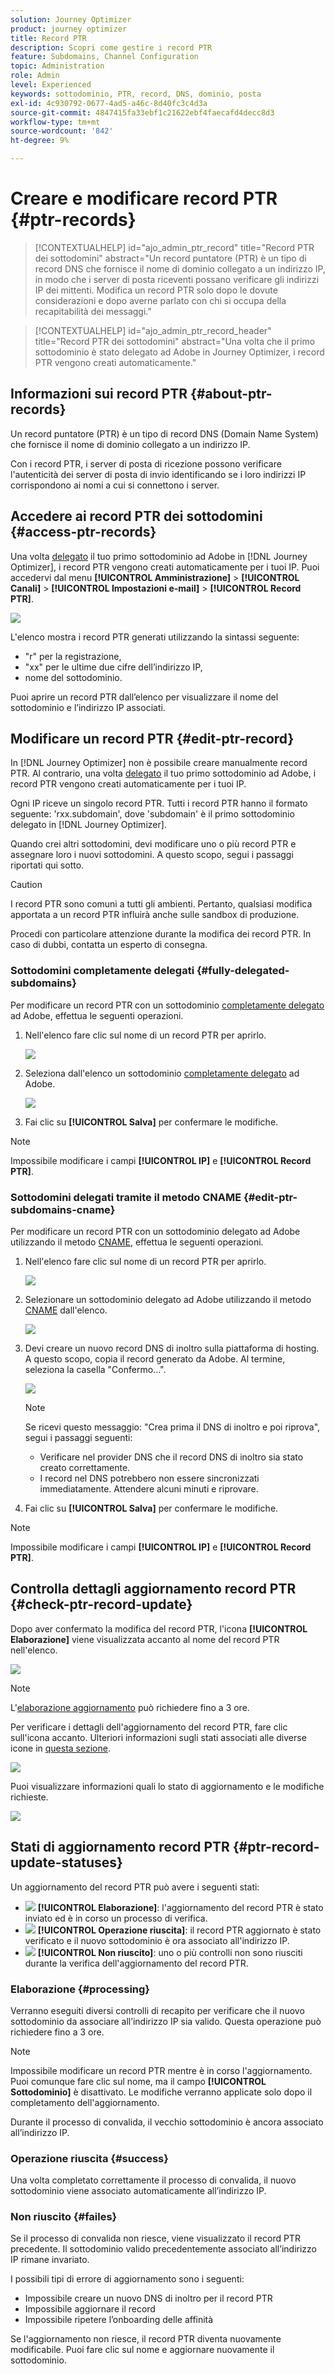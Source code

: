```yaml
---
solution: Journey Optimizer
product: journey optimizer
title: Record PTR
description: Scopri come gestire i record PTR
feature: Subdomains, Channel Configuration
topic: Administration
role: Admin
level: Experienced
keywords: sottodominio, PTR, record, DNS, dominio, posta
exl-id: 4c930792-0677-4ad5-a46c-8d40fc3c4d3a
source-git-commit: 4847415fa33ebf1c21622ebf4faecafd4decc8d3
workflow-type: tm+mt
source-wordcount: '842'
ht-degree: 9%

---
```


# Creare e modificare record PTR {#ptr-records}

>[!CONTEXTUALHELP]
>id="ajo_admin_ptr_record"
>title="Record PTR dei sottodomini"
>abstract="Un record puntatore (PTR) è un tipo di record DNS che fornisce il nome di dominio collegato a un indirizzo IP, in modo che i server di posta riceventi possano verificare gli indirizzi IP dei mittenti. Modifica un record PTR solo dopo le dovute considerazioni e dopo averne parlato con chi si occupa della recapitabilità dei messaggi."

>[!CONTEXTUALHELP]
>id="ajo_admin_ptr_record_header"
>title="Record PTR dei sottodomini"
>abstract="Una volta che il primo sottodominio è stato delegato ad Adobe in Journey Optimizer, i record PTR vengono creati automaticamente."

## Informazioni sui record PTR {#about-ptr-records}

Un record puntatore (PTR) è un tipo di record DNS (Domain Name System) che fornisce il nome di dominio collegato a un indirizzo IP.

Con i record PTR, i server di posta di ricezione possono verificare l&#39;autenticità dei server di posta di invio identificando se i loro indirizzi IP corrispondono ai nomi a cui si connettono i server.

## Accedere ai record PTR dei sottodomini {#access-ptr-records}

Una volta [delegato](delegate-subdomain.md) il tuo primo sottodominio ad Adobe in [!DNL Journey Optimizer], i record PTR vengono creati automaticamente per i tuoi IP. Puoi accedervi dal menu **[!UICONTROL Amministrazione]** > **[!UICONTROL Canali]** > **[!UICONTROL Impostazioni e-mail]** > **[!UICONTROL Record PTR]**.

![](assets/ptr-records.png)

L&#39;elenco mostra i record PTR generati utilizzando la sintassi seguente:

* &quot;r&quot; per la registrazione,
* &quot;xx&quot; per le ultime due cifre dell’indirizzo IP,
* nome del sottodominio.

Puoi aprire un record PTR dall’elenco per visualizzare il nome del sottodominio e l’indirizzo IP associati.

## Modificare un record PTR {#edit-ptr-record}

In [!DNL Journey Optimizer] non è possibile creare manualmente record PTR. Al contrario, una volta [delegato](delegate-subdomain.md) il tuo primo sottodominio ad Adobe, i record PTR vengono creati automaticamente per i tuoi IP.

Ogni IP riceve un singolo record PTR. Tutti i record PTR hanno il formato seguente: &#39;rxx.subdomain&#39;, dove &#39;subdomain&#39; è il primo sottodominio delegato in [!DNL Journey Optimizer].

Quando crei altri sottodomini, devi modificare uno o più record PTR e assegnare loro i nuovi sottodomini. A questo scopo, segui i passaggi riportati qui sotto.

>[!CAUTION]
>
>I record PTR sono comuni a tutti gli ambienti. Pertanto, qualsiasi modifica apportata a un record PTR influirà anche sulle sandbox di produzione.
>
>Procedi con particolare attenzione durante la modifica dei record PTR. In caso di dubbi, contatta un esperto di consegna.

### Sottodomini completamente delegati {#fully-delegated-subdomains}

Per modificare un record PTR con un sottodominio [completamente delegato](delegate-subdomain.md#full-subdomain-delegation) ad Adobe, effettua le seguenti operazioni.

1. Nell&#39;elenco fare clic sul nome di un record PTR per aprirlo.

   ![](assets/ptr-record-select.png)

1. Seleziona dall&#39;elenco un sottodominio [completamente delegato](delegate-subdomain.md#full-subdomain-delegation) ad Adobe.

   ![](assets/ptr-record-subdomain.png)

1. Fai clic su **[!UICONTROL Salva]** per confermare le modifiche.

>[!NOTE]
>
>Impossibile modificare i campi **[!UICONTROL IP]** e **[!UICONTROL Record PTR]**.

### Sottodomini delegati tramite il metodo CNAME {#edit-ptr-subdomains-cname}

Per modificare un record PTR con un sottodominio delegato ad Adobe utilizzando il metodo [CNAME](delegate-subdomain.md#cname-subdomain-delegation), effettua le seguenti operazioni.

1. Nell&#39;elenco fare clic sul nome di un record PTR per aprirlo.

   ![](assets/ptr-record-select.png)

1. Selezionare un sottodominio delegato ad Adobe utilizzando il metodo [CNAME](delegate-subdomain.md#cname-subdomain-delegation) dall&#39;elenco.

   ![](assets/ptr-record-subdomain-cname.png)

1. Devi creare un nuovo record DNS di inoltro sulla piattaforma di hosting. A questo scopo, copia il record generato da Adobe. Al termine, seleziona la casella &quot;Confermo...&quot;.

   ![](assets/ptr-record-subdomain-confirm.png)

   >[!NOTE]
   >
   >Se ricevi questo messaggio: &quot;Crea prima il DNS di inoltro e poi riprova&quot;, segui i passaggi seguenti:
   >   * Verificare nel provider DNS che il record DNS di inoltro sia stato creato correttamente.
   >   * I record nel DNS potrebbero non essere sincronizzati immediatamente. Attendere alcuni minuti e riprovare.

1. Fai clic su **[!UICONTROL Salva]** per confermare le modifiche.

>[!NOTE]
>
>Impossibile modificare i campi **[!UICONTROL IP]** e **[!UICONTROL Record PTR]**.

## Controlla dettagli aggiornamento record PTR {#check-ptr-record-update}

Dopo aver confermato la modifica del record PTR, l&#39;icona **[!UICONTROL Elaborazione]** viene visualizzata accanto al nome del record PTR nell&#39;elenco.

![](assets/ptr-record-updating.png)

>[!NOTE]
>
>L&#39;[elaborazione aggiornamento](#processing) può richiedere fino a 3 ore.

Per verificare i dettagli dell&#39;aggiornamento del record PTR, fare clic sull&#39;icona accanto. Ulteriori informazioni sugli stati associati alle diverse icone in [questa sezione](#ptr-record-update-statuses).

![](assets/ptr-record-recent-update.png)

Puoi visualizzare informazioni quali lo stato di aggiornamento e le modifiche richieste.

![](assets/ptr-record-updates.png)

## Stati di aggiornamento record PTR {#ptr-record-update-statuses}

Un aggiornamento del record PTR può avere i seguenti stati:

* ![](assets/do-not-localize/ptr-record-processing.png) **[!UICONTROL Elaborazione]**: l&#39;aggiornamento del record PTR è stato inviato ed è in corso un processo di verifica.
* ![](assets/do-not-localize/ptr-record-success.png) **[!UICONTROL Operazione riuscita]**: il record PTR aggiornato è stato verificato e il nuovo sottodominio è ora associato all&#39;indirizzo IP.
* ![](assets/do-not-localize/ptr-record-failed.png) **[!UICONTROL Non riuscito]**: uno o più controlli non sono riusciti durante la verifica dell&#39;aggiornamento del record PTR.

### Elaborazione {#processing}

Verranno eseguiti diversi controlli di recapito per verificare che il nuovo sottodominio da associare all’indirizzo IP sia valido. Questa operazione può richiedere fino a 3 ore.

>[!NOTE]
>
>Impossibile modificare un record PTR mentre è in corso l&#39;aggiornamento. Puoi comunque fare clic sul nome, ma il campo **[!UICONTROL Sottodominio]** è disattivato. Le modifiche verranno applicate solo dopo il completamento dell&#39;aggiornamento.

Durante il processo di convalida, il vecchio sottodominio è ancora associato all’indirizzo IP.

### Operazione riuscita {#success}

Una volta completato correttamente il processo di convalida, il nuovo sottodominio viene associato automaticamente all’indirizzo IP.

### Non riuscito {#failes}

Se il processo di convalida non riesce, viene visualizzato il record PTR precedente. Il sottodominio valido precedentemente associato all’indirizzo IP rimane invariato.

I possibili tipi di errore di aggiornamento sono i seguenti:
* Impossibile creare un nuovo DNS di inoltro per il record PTR
* Impossibile aggiornare il record
* Impossibile ripetere l’onboarding delle affinità

Se l&#39;aggiornamento non riesce, il record PTR diventa nuovamente modificabile. Puoi fare clic sul nome e aggiornare nuovamente il sottodominio.

